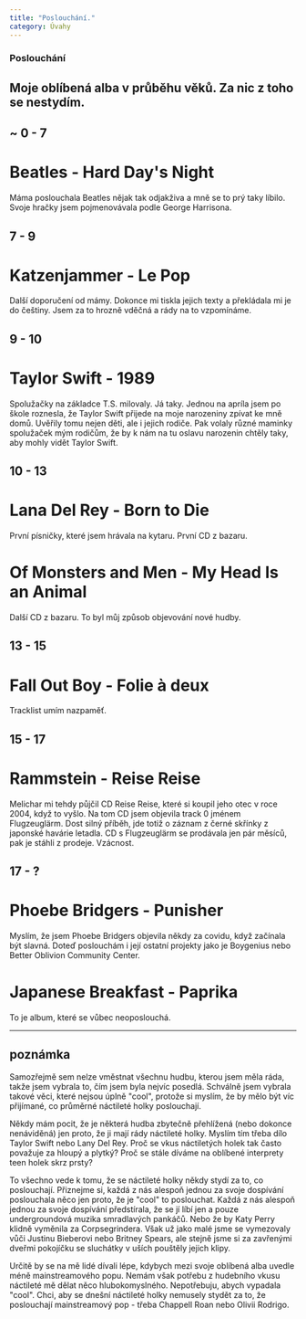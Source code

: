 ```yaml
---
title: "Poslouchání."
category: Úvahy
---
```


### Poslouchání
## Moje oblíbená alba v průběhu věků. Za nic z toho se nestydím. 

## ~ 0 - 7
# Beatles - Hard Day's Night
Máma poslouchala Beatles nějak tak odjakživa a mně se to prý taky líbilo.
Svoje hračky jsem pojmenovávala podle George Harrisona.

## 7 - 9
# Katzenjammer - Le Pop
Další doporučení od mámy. Dokonce mi tiskla jejich texty a překládala mi je do češtiny.
Jsem za to hrozně vděčná a rády na to vzpomínáme.

## 9 - 10
# Taylor Swift - 1989
Spolužačky na základce T.S. milovaly. Já taky. Jednou na apríla jsem po škole roznesla,
že Taylor Swift přijede na moje narozeniny zpívat ke mně domů. Uvěřily tomu nejen děti,
ale i jejich rodiče. Pak volaly různé maminky spolužaček mým rodičům, že by k nám na tu
oslavu narozenin chtěly taky, aby mohly vidět Taylor Swift.

## 10 - 13
# Lana Del Rey - Born to Die
První písničky, které jsem hrávala na kytaru. První CD z bazaru.

# Of Monsters and Men - My Head Is an Animal
Další CD z bazaru. To byl můj způsob objevování nové hudby.

## 13 - 15
# Fall Out Boy - Folie à deux
Tracklist umím nazpaměť. 

## 15 - 17
# Rammstein - Reise Reise
Melichar mi tehdy půjčil CD Reise Reise, které si koupil jeho otec v roce 2004, když to vyšlo.
Na tom CD jsem objevila track 0 jménem Flugzeuglärm. Dost silný příběh, jde totiž o záznam z černé
skřínky z japonské havárie letadla. CD s Flugzeuglärm se prodávala jen pár měsíců, pak je stáhli z prodeje.
Vzácnost.

## 17 - ?
# Phoebe Bridgers - Punisher
Myslím, že jsem Phoebe Bridgers objevila někdy za covidu, když začínala být slavná.
Doteď poslouchám i její ostatní projekty jako je Boygenius nebo Better Oblivion Community Center.

# Japanese Breakfast - Paprika
To je album, které se vůbec neoposlouchá.

---------

## poznámka
Samozřejmě sem nelze vměstnat všechnu hudbu, kterou jsem měla ráda, takže jsem vybrala to,
čím jsem byla nejvíc posedlá. Schválně jsem vybrala takové věci, které nejsou úplně "cool",
protože si myslím, že by mělo být víc přijímané, co průměrné náctileté holky poslouchají.

Někdy mám pocit, že je některá hudba zbytečně přehlížená (nebo dokonce nenáviděná) jen proto,
že ji mají rády náctileté holky. Myslím tím třeba dílo Taylor Swift nebo Lany Del Rey.
Proč se vkus náctiletých holek tak často považuje za hloupý a plytký? Proč se stále díváme na
oblíbené interprety teen holek skrz prsty?

To všechno vede k tomu, že se náctileté holky někdy stydí za to, co poslouchají. Přiznejme si,
každá z nás alespoň jednou za svoje dospívání poslouchala něco jen proto, že je "cool" to poslouchat.
Každá z nás alespoň jednou za svoje dospívání předstírala, že se jí líbí jen a pouze undergroundová
muzika smradlavých pankáčů. Nebo že by Katy Perry klidně vyměnila za Corpsegrindera.
Však už jako malé jsme se vymezovaly vůči Justinu Bieberovi nebo Britney Spears, ale stejně jsme si
za zavřenými dveřmi pokojíčku se sluchátky v uších pouštěly jejich klipy.

Určitě by se na mě lidé dívali lépe, kdybych mezi svoje oblíbená alba uvedle méně mainstreamového popu.
Nemám však potřebu z hudebního vkusu náctileté mě dělat něco hlubokomyslného. 
Nepotřebuju, abych vypadala "cool". Chci, aby se dnešní náctileté holky nemusely stydět za to,
že poslouchají mainstreamový pop - třeba Chappell Roan nebo Olivii Rodrigo.

